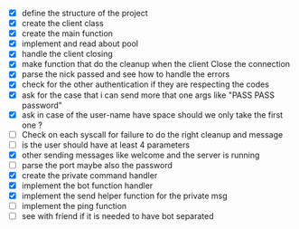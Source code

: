 - [x] define the structure of the project
- [x] create the client class
- [x] create the main function
- [x] implement and read about pool
- [x] handle the client closing 
- [x] make function that do the cleanup when the client Close the connection
- [x] parse the nick passed and see how to handle the errors
- [x] check for the other authentication if they are respecting the codes
- [x] ask for the case that i can send more that one args like "PASS PASS password"
- [x] ask in case of the user-name have space should we only take the first one ?
- [ ] Check on each syscall for failure to do the right cleanup and message
- [ ] is the user should have at least 4 parameters
- [x] other sending messages like welcome and the server is running 
- [ ] parse the port maybe also the password
- [x] create the private command handler 
- [x] implement the bot function handler
- [x] implement the send helper function for the private msg
- [ ] implement the ping function
- [ ] see with friend if it is needed to have bot separated  
